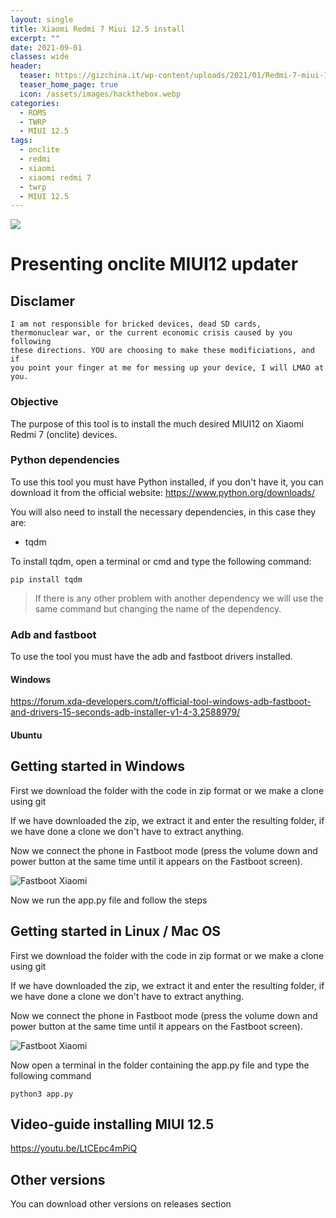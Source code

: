 ```yaml
---
layout: single
title: Xiaomi Redmi 7 Miui 12.5 install
excerpt: ""
date: 2021-09-01
classes: wide
header:
  teaser: https://gizchina.it/wp-content/uploads/2021/01/Redmi-7-miui-12.jpg?_ga=2.48986927.821538343.1630523714-1097268045.1630523714
  teaser_home_page: true
  icon: /assets/images/hackthebox.webp
categories:
  - ROMS
  - TWRP
  - MIUI 12.5
tags:  
  - onclite
  - redmi
  - xiaomi
  - xiaomi redmi 7
  - twrp
  - MIUI 12.5
---
```


![](https://gizchina.it/wp-content/uploads/2021/01/Redmi-7-miui-12.jpg?_ga=2.48986927.821538343.1630523714-1097268045.1630523714)

# Presenting onclite MIUI12 updater




## Disclamer

```
I am not responsible for bricked devices, dead SD cards,
thermonuclear war, or the current economic crisis caused by you following
these directions. YOU are choosing to make these modificiations, and if
you point your finger at me for messing up your device, I will LMAO at you.
```

### Objective

The purpose of this tool is to install the much desired MIUI12 on Xiaomi Redmi 7 (onclite) devices.

### Python dependencies
To use this tool you must have Python installed, if you don't have it, you can download it from the official website:
https://www.python.org/downloads/

You will also need to install the necessary dependencies, in this case they are:

 - tqdm




To install tqdm, open a terminal or cmd and type the following command:

    pip install tqdm

> If there is any other problem with another dependency we will use the
> same command but changing the name of the dependency.

### Adb and fastboot
To use the tool you must have the adb and fastboot drivers installed. 
#### Windows
https://forum.xda-developers.com/t/official-tool-windows-adb-fastboot-and-drivers-15-seconds-adb-installer-v1-4-3.2588979/

#### Ubuntu



## Getting started in Windows
First we download the folder with the code in zip format or we make a clone using git

If we have downloaded the zip, we extract it and enter the resulting folder, if we have done a clone we don't have to extract anything.

Now we connect the phone in Fastboot mode (press the volume down and power button at the same time until it appears on the Fastboot screen).

![Fastboot Xiaomi](https://tuxiaomi.es/wp-content/uploads/2021/03/Fastboot-Xiaomi-1.jpg)

Now we run the app.py file and follow the steps





## Getting started in Linux / Mac OS

First we download the folder with the code in zip format or we make a clone using git

If we have downloaded the zip, we extract it and enter the resulting folder, if we have done a clone we don't have to extract anything.

Now we connect the phone in Fastboot mode (press the volume down and power button at the same time until it appears on the Fastboot screen).

![Fastboot Xiaomi](https://tuxiaomi.es/wp-content/uploads/2021/03/Fastboot-Xiaomi-1.jpg)

Now open a terminal in the folder containing the app.py file and type the following command


    python3 app.py
    

## Video-guide installing MIUI 12.5 
https://youtu.be/LtCEpc4mPiQ

## Other versions
You can download other versions on releases section
